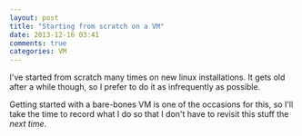 ```yaml
---
layout: post
title: "Starting from scratch on a VM"
date: 2013-12-16 03:41
comments: true
categories: VM
---
```


I've started from scratch many times on new linux installations. It gets old after a while though, so I prefer to do it as infrequently as possible.

Getting started with a bare-bones VM is one of the occasions for this, so I'll take the time to record what I do so that I don't have to revisit this stuff the _next time_.

